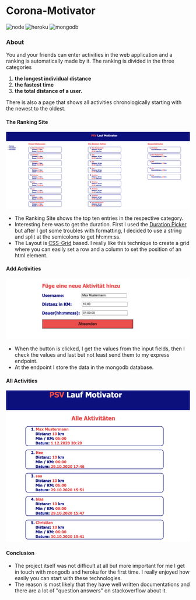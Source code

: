 # Corona-Motivator
![node](https://img.shields.io/badge/node-6.14.4-red) ![heroku](https://img.shields.io/badge/heroku-7.47-blue) ![mongodb](https://img.shields.io/badge/mongodb-3.6.3-orange)

### About 
You and your friends can enter activities in the web application and a ranking is automatically made by it.
The ranking is divided in the three categories 
1. **the longest individual distance** 
2. **the fastest time** 
3. **the total distance of a user.**

There is also a page that shows all activities chronologically starting with the newest to the oldest.


#### The Ranking Site
![Ranking-Site](./public/ranking-site.png)

- The Ranking Site shows the top ten entries in the respective category.
- Interesting here was to get the duration. First I used the [Duration Picker](https://www.npmjs.com/package/html-duration-picker) but after I got some troubles with formatting, I decided to use a string and split at the semicolons to get hh:mm:ss.
- The Layout is [CSS-Grid](https://css-tricks.com/snippets/css/complete-guide-grid/  ) based. I really like this technique to create a grid where you can easily set a row and a column to set the position of an html element. 



#### Add Activities
![Add](./public/add.png)

- When the button is clicked, I get the values ​​from the input fields, then I check the values and last but not least send them to my express endpoint. 
- At the endpoint I store the data in the mongodb database.


#### All Activities
![Add](./public/all.png)


#### Conclusion

- The project itself was not difficult at all but more important for me I get in touch with mongodb and heroku for the first time. I really enjoyed how easily you can start with these technologies.
- The reason is most likely that they have well written documentations and there are a lot of "question answers" on stackoverflow about it.
  
